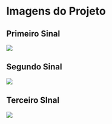 # Imagens do Projeto

## Primeiro Sinal
![](MatLab/resources/a1.png)

## Segundo Sinal
![](MatLab/resources/a2.png)

## Terceiro SInal
![](MatLab/resources/a3.png)